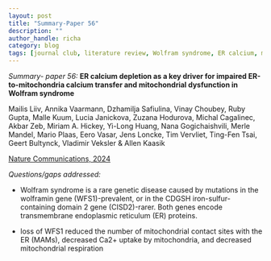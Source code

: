```yaml
---
layout: post
title: "Summary-Paper 56"
description: ""
author_handle: richa
category: blog
tags: [journal club, literature review, Wolfram syndrome, ER calcium, mitochondrial calcium, WFS1, CISD2  ]
---
```

*Summary- paper 56:*
 **ER calcium depletion as a key driver for impaired ER-to-mitochondria calcium transfer and mitochondrial dysfunction in Wolfram syndrome**

Mailis Liiv, Annika Vaarmann, Dzhamilja Safiulina, Vinay Choubey, Ruby Gupta, Malle Kuum, Lucia Janickova, Zuzana Hodurova, Michal Cagalinec, Akbar Zeb, Miriam A. Hickey, Yi-Long Huang, Nana Gogichaishvili, Merle Mandel, Mario Plaas, Eero Vasar, Jens Loncke, Tim Vervliet, Ting-Fen Tsai, Geert Bultynck, Vladimir Veksler & Allen Kaasik 

[Nature Communications, 2024](https://www.nature.com/articles/s41467-024-50502-x)

*Questions/gaps addressed:* 

- Wolfram syndrome is a rare genetic disease caused by mutations in the wolframin gene (WFS1)-prevalent, or in the CDGSH iron-sulfur-containing domain 2 gene (CISD2)-rarer. Both genes encode transmembrane endoplasmic reticulum (ER) proteins.

-  loss of WFS1 reduced the number of mitochondrial contact sites with the ER (MAMs), decreased Ca2+ uptake by mitochondria, and decreased mitochondrial respiration


